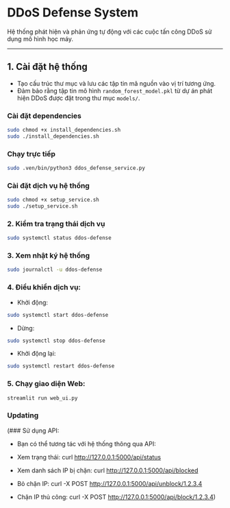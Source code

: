 # DDoS Defense System

Hệ thống phát hiện và phản ứng tự động với các cuộc tấn công DDoS sử dụng mô hình học máy.

---

## 1. Cài đặt hệ thống

- Tạo cấu trúc thư mục và lưu các tập tin mã nguồn vào vị trí tương ứng.
- Đảm bảo rằng tập tin mô hình `random_forest_model.pkl` từ dự án phát hiện DDoS được đặt trong thư mục `models/`.

### Cài đặt dependencies

```bash
sudo chmod +x install_dependencies.sh
sudo ./install_dependencies.sh
```

### Chạy trực tiếp
```bash
sudo .ven/bin/python3 ddos_defense_service.py
```

### Cài đặt dịch vụ hệ thống

```bash
sudo chmod +x setup_service.sh
sudo ./setup_service.sh
```

### 2. Kiểm tra trạng thái dịch vụ

```bash
sudo systemctl status ddos-defense
```

### 3. Xem nhật ký hệ thống

```bash
sudo journalctl -u ddos-defense
```

### 4. Điều khiển dịch vụ:
- Khởi động:
```bash
sudo systemctl start ddos-defense
```
- Dừng: 
```bash
sudo systemctl stop ddos-defense
```
- Khởi động lại:
```bash
sudo systemctl restart ddos-defense
```

### 5. Chạy giao diện Web:
```bash
streamlit run web_ui.py
```

### Updating
(### Sử dụng API:
- Bạn có thể tương tác với hệ thống thông qua API:

- Xem trạng thái: curl http://127.0.0.1:5000/api/status
- Xem danh sách IP bị chặn: curl http://127.0.0.1:5000/api/blocked
- Bỏ chặn IP: curl -X POST http://127.0.0.1:5000/api/unblock/1.2.3.4
- Chặn IP thủ công: curl -X POST http://127.0.0.1:5000/api/block/1.2.3.4)
